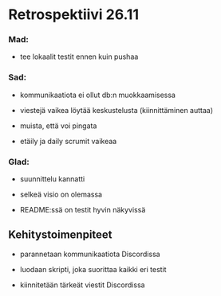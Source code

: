 # Retrospektiivi 26.11

### Mad:

- tee lokaalit testit ennen kuin pushaa

### Sad:

- kommunikaatiota ei ollut db:n muokkaamisessa

- viestejä vaikea löytää keskustelusta (kiinnittäminen auttaa)

- muista, että voi pingata

- etäily ja daily scrumit vaikeaa

### Glad:

- suunnittelu kannatti

- selkeä visio on olemassa

- README:ssä on testit hyvin näkyvissä


## Kehitystoimenpiteet

- parannetaan kommunikaatiota Discordissa

- luodaan skripti, joka suorittaa kaikki eri testit

- kiinnitetään tärkeät viestit Discordissa
